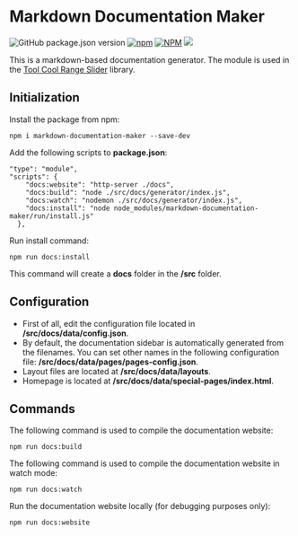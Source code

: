 # Markdown Documentation Maker

![GitHub package.json version](https://img.shields.io/github/package-json/v/mzusin/markdown-documentation-maker)
[![npm](https://img.shields.io/npm/dw/markdown-documentation-maker)](https://www.npmjs.com/package/markdown-documentation-maker)
[![NPM](https://img.shields.io/badge/npm-md_documentation_maker-brightgreen)](https://www.npmjs.com/package/markdown-documentation-maker)
[![](https://data.jsdelivr.com/v1/package/npm/markdown-documentation-maker/badge)](https://www.jsdelivr.com/package/npm/markdown-documentation-maker)


This is a markdown-based documentation generator. The module is used in the [Tool Cool Range Slider](https://github.com/mzusin/markdown-documentation-maker) library.

## Initialization

Install the package from npm:

```
npm i markdown-documentation-maker --save-dev
```

Add the following scripts to **package.json**:

```shell
"type": "module",
"scripts": {
    "docs:website": "http-server ./docs",
    "docs:build": "node ./src/docs/generator/index.js",
    "docs:watch": "nodemon ./src/docs/generator/index.js",
    "docs:install": "node node_modules/markdown-documentation-maker/run/install.js"
  },
```

Run install command:

```shell
npm run docs:install
```

This command will create a **docs** folder in the **/src** folder.

## Configuration

- First of all, edit the configuration file located in **/src/docs/data/config.json**.
- By default, the documentation sidebar is automatically generated from the filenames. You can set other names in the following configuration file: **/src/docs/data/pages/pages-config.json**.
- Layout files are located at **/src/docs/data/layouts**.
- Homepage is located at **/src/docs/data/special-pages/index.html**.

## Commands

The following command is used to compile the documentation website:

```shell
npm run docs:build
```

The following command is used to compile the documentation website in watch mode:

```shell
npm run docs:watch
```

Run the documentation website locally (for debugging purposes only):

```shell
npm run docs:website
```